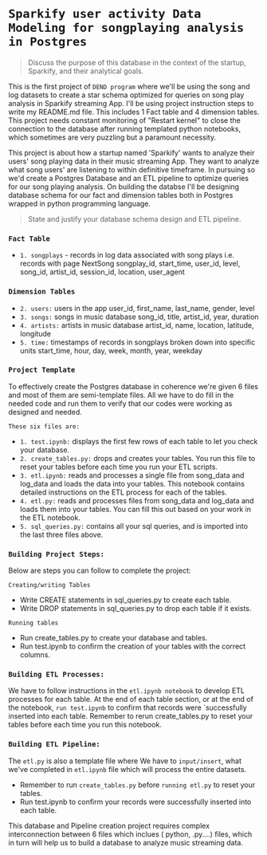 
# `Sparkify user activity Data Modeling for songplaying analysis in Postgres`

> Discuss the purpose of this database in the context of the startup, Sparkify, and their analytical goals.
 
This is the first project of `DEND program` where we'll be using the song and log datasets to create a star schema optimized for queries on song play analysis in Sparkify streaming App. I'll be using project instruction steps to write my README.md file. This includes 1 Fact table and 4 dimension tables. This project needs constant monitoring of "Restart kernel" to close the connection to the database after running templated python notebooks, which sometimes are very puzzling but a paramount necessity.

This project is about how a startup named 'Sparkify' wants to analyze their users' song playing data in their music streaming App. They want to analyze what song users' are listening to within definitive timeframe. In pursuing so we'd create a Postgres Database and an ETL pipeline to optimize queries for our song playing analysis. On building the databse I'll be designing database schema for our fact and dimension tables both in Postgres wrapped in python programming language. 

> State and justify your database schema design and ETL pipeline.
> 
### `Fact Table` ###
- `1. songplays` - records in log data associated with song plays i.e. records with page NextSong
songplay_id, start_time, user_id, level, song_id, artist_id, session_id, location, user_agent

### `Dimension Tables` ###
- `2. users:`  users in the app
               user_id, first_name, last_name, gender, level
- `3. songs:`  songs in music database
                song_id, title, artist_id, year, duration
- `4. artists:`  artists in music database
                 artist_id, name, location, latitude, longitude
- `5. time:`  timestamps of records in songplays broken down into specific units
                start_time, hour, day, week, month, year, weekday

### `Project Template`
To effectively create the Postgres database in coherence we're given 6 files and most of them are semi-template files. All we have to do 
fill in the needed code and run them to verify that our codes were working as designed and needed.

`These six files are:`
- `1. test.ipynb:` displays the first few rows of each table to let you check your database.
- `2. create_tables.py:` drops and creates your tables. You run this file to reset your tables before each time you run your ETL scripts.
- `3. etl.ipynb:` reads and processes a single file from song_data and log_data and loads the data into your tables. This notebook contains detailed instructions on the ETL process for each of the tables.
- `4. etl.py:` reads and processes files from song_data and log_data and loads them into your tables. You can fill this out based on your work in the ETL notebook.
- `5. sql_queries.py:` contains all your sql queries, and is imported into the last three files above.

 
### `Building Project Steps:`
Below are steps you can follow to complete the project:

`Creating/writing Tables`
- Write CREATE statements in sql_queries.py to create each table.
- Write DROP statements in sql_queries.py to drop each table if it exists.

`Running tables`
- Run create_tables.py to create your database and tables.
- Run test.ipynb to confirm the creation of your tables with the correct columns.

### `Building ETL Processes:`
We have to follow instructions in the `etl.ipynb notebook` to develop ETL processes for each table. At the end of each table section, or at the end of the notebook, `run test.ipynb` to confirm that records were `successfully inserted into each table. Remember to rerun create_tables.py to reset your tables before each time you run this notebook.

### `Building ETL Pipeline:`
The `etl.py` is also a template file where We have to `input/insert`, what we've completed in `etl.ipynb` file which will process the entire datasets. 
- Remember to run `create_tables.py` before `running etl.py` to reset your tables.
- Run test.ipynb to confirm your records were successfully inserted into each table.

This database and Pipeline creation project requires complex interconnection between 6 files which inclues ( python, .py....) files, which in turn will help us to build a database to analyze music streaming data. 
